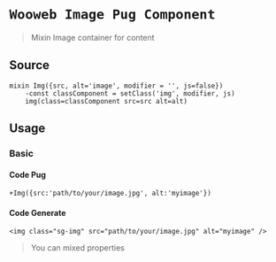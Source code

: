 # `Wooweb Image Pug Component`

> Mixin Image container for content

## Source

```
mixin Img({src, alt='image', modifier = '', js=false})
	-const classComponent = setClass('img', modifier, js)
	img(class=classComponent src=src alt=alt)

```

## Usage

### Basic

#### Code Pug

```
+Img({src:'path/to/your/image.jpg', alt:'myimage'})

```

#### Code Generate

```
<img class="sg-img" src="path/to/your/image.jpg" alt="myimage" />

```

> You can mixed properties
